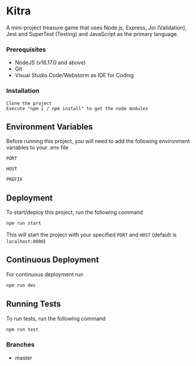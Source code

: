 # Kitra

A mini-project treasure game that uses Node.js, Express, Joi (Validation), Jest and SuperTest (Testing) and JavaScript as the primary language.

### Prerequisites

* NodeJS (v16.17.0 and above)
* Git
* Visual Studio Code/Webstorm as IDE for Coding

### Installation

```
Clone the project
Execute "npm i / npm install" to get the node modules
```

## Environment Variables

Before running this project, you will need to add the following environment variables to your .env file

`PORT`

`HOST`

`PREFIX`

## Deployment

To start/deploy this project, run the following command

```bash
npm run start
```

This will start the project with your specified `PORT` and `HOST` (default is `localhost:8000`)
## Continuous Deployment

For continuous deployment run

```bash
npm run dev
```

## Running Tests

To run tests, run the following command

```bash
npm run test
```

### Branches

* master
